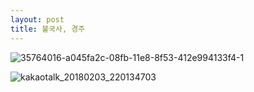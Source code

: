 ```yaml
---
layout: post
title: 불국사, 경주
---
```


![35764016-a045fa2c-08fb-11e8-8f53-412e994133f4-1](https://user-images.githubusercontent.com/26464535/35774691-fd97b620-09b9-11e8-9962-a2a791ed731f.jpg)


![kakaotalk_20180203_220134703](https://user-images.githubusercontent.com/26464535/35767344-18b889ac-092e-11e8-8206-505cbee88e27.jpg)
